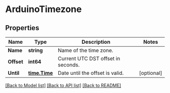 # ArduinoTimezone

## Properties

Name | Type | Description | Notes
------------ | ------------- | ------------- | -------------
**Name** | **string** | Name of the time zone. | 
**Offset** | **int64** | Current UTC DST offset in seconds. | 
**Until** | [**time.Time**](time.Time.md) | Date until the offset is valid. | [optional] 

[[Back to Model list]](../README.md#documentation-for-models) [[Back to API list]](../README.md#documentation-for-api-endpoints) [[Back to README]](../README.md)


